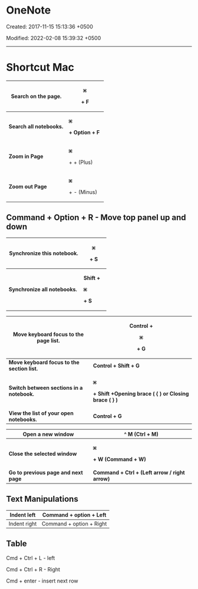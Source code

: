 # OneNote

Created: 2017-11-15 15:13:36 +0500

Modified: 2022-02-08 15:39:32 +0500

---

# Shortcut Mac

<table>
<colgroup>
<col style="width: 61%" />
<col style="width: 38%" />
</colgroup>
<thead>
<tr class="header">
<th><strong>Search on the page.</strong></th>
<th><p><img src="../../media/DevOps-IDEs-OneNote-image1.png" alt="COMMAND" </p>
<p><strong>+ F</strong></p></th>
</tr>
</thead>
<tbody>
<tr>
<td><strong>Search all notebooks.</strong></td>
<td><p><img src="../../media/DevOps-IDEs-OneNote-image1.png" alt="COMMAND" </p>
<p><strong>+ Option + F</strong></p></td>
</tr>
<tr>
<td><strong>Zoom in Page</strong></td>
<td><p><img src="../../media/DevOps-IDEs-OneNote-image1.png" alt="COMMAND" </p>
<p>+ + (Plus)</p></td>
</tr>
<tr>
<td><strong>Zoom out Page</strong></td>
<td><p><img src="../../media/DevOps-IDEs-OneNote-image1.png" alt="COMMAND" </p>
<p>+ - (Minus)</p></td>
</tr>
</tbody>
</table>

## Command + Option + R - Move top panel up and down

<table>
<colgroup>
<col style="width: 74%" />
<col style="width: 25%" />
</colgroup>
<thead>
<tr class="header">
<th><strong>Synchronize this notebook.</strong></th>
<th><p><img src="../../media/DevOps-IDEs-OneNote-image1.png" alt="COMMAND" </p>
<p><strong>+ S</strong></p></th>
</tr>
</thead>
<tbody>
<tr>
<td><strong>Synchronize all notebooks.</strong></td>
<td><p><strong>Shift +</strong></p>
<p><img src="../../media/DevOps-IDEs-OneNote-image1.png" alt="COMMAND" </p>
<p><strong>+ S</strong></p></td>
</tr>
</tbody>
</table>

<table>
<colgroup>
<col style="width: 45%" />
<col style="width: 54%" />
</colgroup>
<thead>
<tr class="header">
<th><strong>Move keyboard focus to the page list.</strong></th>
<th><p><strong>Control +</strong></p>
<p><img src="../../media/DevOps-IDEs-OneNote-image1.png" alt="COMMAND" </p>
<p><strong>+ G</strong></p></th>
</tr>
</thead>
<tbody>
<tr>
<td><strong>Move keyboard focus to the section list.</strong></td>
<td><strong>Control + Shift + G</strong></td>
</tr>
<tr>
<td><strong>Switch between sections in a notebook.</strong></td>
<td><p><img src="../../media/DevOps-IDEs-OneNote-image1.png" alt="COMMAND" </p>
<p><strong>+ Shift +Opening brace ( { ) or Closing brace ( } )</strong></p></td>
</tr>
<tr>
<td><strong>View the list of your open notebooks.</strong></td>
<td><strong>Control + G</strong></td>
</tr>
</tbody>
</table>

<table>
<colgroup>
<col style="width: 45%" />
<col style="width: 54%" />
</colgroup>
<thead>
<tr class="header">
<th><strong>Open a new window</strong></th>
<th><strong>^ M (Ctrl + M)</strong></th>
</tr>
</thead>
<tbody>
<tr>
<td><strong>Close the selected window</strong></td>
<td><p><img src="../../media/DevOps-IDEs-OneNote-image1.png" alt="COMMAND" </p>
<p><strong>+ W (Command + W)</strong></p></td>
</tr>
<tr>
<td><strong>Go to previous page and next page</strong></td>
<td><strong>Command + Ctrl + (Left arrow / right arrow)</strong></td>
</tr>
</tbody>
</table>

## Text Manipulations

| Indent left  | Command + option + Left  |
|--------------|--------------------------|
| Indent right | Command + option + Right |

## Table

Cmd + Ctrl + L - left

Cmd + Ctrl + R - Right

Cmd + enter - insert next row

